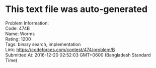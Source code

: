 # This text file was auto-generated  
  
Problem Information:  
Code: 474B  
Name: Worms  
Rating: 1200  
Tags: binary search, implementation  
Link: https://codeforces.com/contest/474/problem/B  
Submitted At: 2016-12-20 02:52:03 GMT+0600 (Bangladesh Standard Time)  
